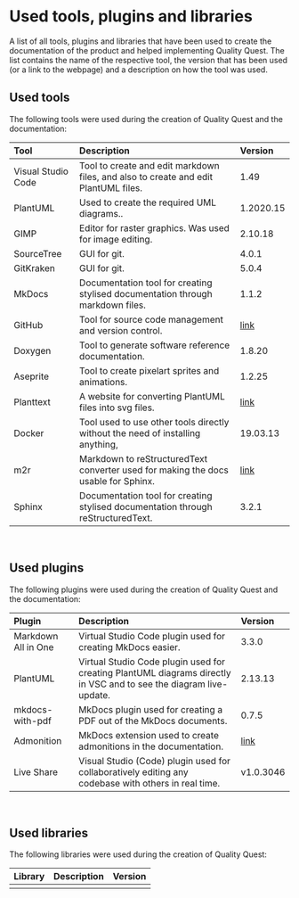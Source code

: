 # Used tools, plugins and libraries

A list of all tools, plugins and libraries that have been used to create the documentation of the product and helped implementing Quality Quest. The list contains the name of the respective tool, the version that has been used (or a link to the webpage) and a description on how the tool was used.

## Used tools

The following tools were used during the creation of Quality Quest and the documentation:

| Tool               | Description                                                                         | Version                                 |
| :----------------- | :---------------------------------------------------------------------------------- | :-------------------------------------- |
| Visual Studio Code | Tool to create and edit markdown files, and also to create and edit PlantUML files. | 1.49                                    |
| PlantUML           | Used to create the required UML diagrams..                                          | 1.2020.15                               |
| GIMP               | Editor for raster graphics. Was used for image editing.                             | 2.10.18                                 |
| SourceTree         | GUI for git.                                                                        | 4.0.1                                   |
| GitKraken          | GUI for git.                                                                        | 5.0.4                                   |
| MkDocs             | Documentation tool for creating stylised documentation through markdown files.      | 1.1.2                                   |
| GitHub             | Tool for source code management and version control.                                | [link](https://github.com/)             |
| Doxygen            | Tool to generate software reference documentation.                                  | 1.8.20                                  |
| Aseprite           | Tool to create pixelart sprites and animations.                                     | 1.2.25                                  |
| Planttext          | A website for converting PlantUML files into svg files.                             | [link](https://www.planttext.com/)      |
| Docker             | Tool used to use other tools directly without the need of installing anything,      | 19.03.13                                |
| m2r                | Markdown to reStructuredText converter used for making the docs usable for Sphinx.  | [link](https://github.com/miyakogi/m2r) |
| Sphinx             | Documentation tool for creating stylised documentation through reStructuredText.    | 3.2.1                                   |

<br/>

## Used plugins

The following plugins were used during the creation of Quality Quest and the documentation:

| Plugin              | Description                                                                                                        | Version                                                                    |
| :------------------ | :----------------------------------------------------------------------------------------------------------------- | :------------------------------------------------------------------------- |
| Markdown All in One | Virtual Studio Code plugin used for creating MkDocs easier.                                                        | 3.3.0                                                                      |
| PlantUML            | Virtual Studio Code plugin used for creating PlantUML diagrams directly in VSC and to see the diagram live-update. | 2.13.13                                                                    |
| mkdocs-with-pdf     | MkDocs plugin used for creating a PDF out of the MkDocs documents.                                                 | 0.7.5                                                                      |
| Admonition          | MkDocs extension used to create admonitions in the documentation.                                                  | [link](https://squidfunk.github.io/mkdocs-material/reference/admonitions/) |
| Live Share          | Visual Studio (Code) plugin used for collaboratively editing any codebase with others in real time.                             | v1.0.3046


<br/> 

## Used libraries

The following libraries were used during the creation of Quality Quest:

| Library | Description | Version |
| :------ | :---------- | :------ |
|         |             |         |

<br/>
